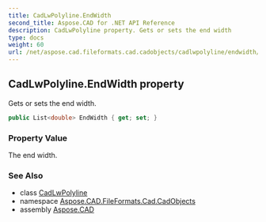 ```yaml
---
title: CadLwPolyline.EndWidth
second_title: Aspose.CAD for .NET API Reference
description: CadLwPolyline property. Gets or sets the end width
type: docs
weight: 60
url: /net/aspose.cad.fileformats.cad.cadobjects/cadlwpolyline/endwidth/
---
```

## CadLwPolyline.EndWidth property

Gets or sets the end width.

```csharp
public List<double> EndWidth { get; set; }
```

### Property Value

The end width.

### See Also

* class [CadLwPolyline](../)
* namespace [Aspose.CAD.FileFormats.Cad.CadObjects](../../cadlwpolyline/)
* assembly [Aspose.CAD](../../../)


